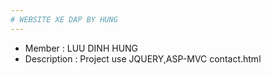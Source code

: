 ```yaml
---
# WEBSITE XE DAP BY HUNG
---
```

* Member : LUU DINH HUNG
* Description : Project use JQUERY,ASP-MVC 
contact.html
